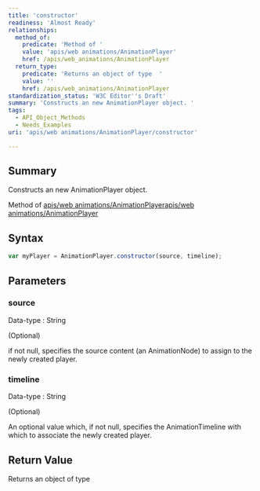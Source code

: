 ```yaml
---
title: 'constructor'
readiness: 'Almost Ready'
relationships:
  method_of:
    predicate: 'Method of '
    value: 'apis/web animations/AnimationPlayer'
    href: /apis/web_animations/AnimationPlayer
  return_type:
    predicate: 'Returns an object of type  '
    value: ''
    href: /apis/web_animations/AnimationPlayer
standardization_status: 'W3C Editor''s Draft'
summary: 'Constructs an new AnimationPlayer object. '
tags:
  - API_Object_Methods
  - Needs_Examples
uri: 'apis/web animations/AnimationPlayer/constructor'

---
```

## Summary

Constructs an new AnimationPlayer object.

Method of [apis/web animations/AnimationPlayer](/apis/web_animations/AnimationPlayer)[apis/web animations/AnimationPlayer](/apis/web_animations/AnimationPlayer)

## Syntax

``` js
var myPlayer = AnimationPlayer.constructor(source, timeline);
```

## Parameters

### source

 Data-type
:   String

(Optional)

if not null, specifies the source content (an AnimationNode) to assign to the newly created player.

### timeline

 Data-type
:   String

(Optional)

An optional value which, if not null, specifies the AnimationTimeline with which to associate the newly created player.

## Return Value

Returns an object of type

